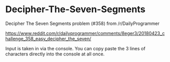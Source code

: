 # Decipher-The-Seven-Segments
Decipher The Seven Segments problem (#358) from /r/DailyProgrammer

https://www.reddit.com/r/dailyprogrammer/comments/8eger3/20180423_challenge_358_easy_decipher_the_seven/

Input is taken in via the console. You can copy paste the 3 lines of characters directly into the console at all once.
